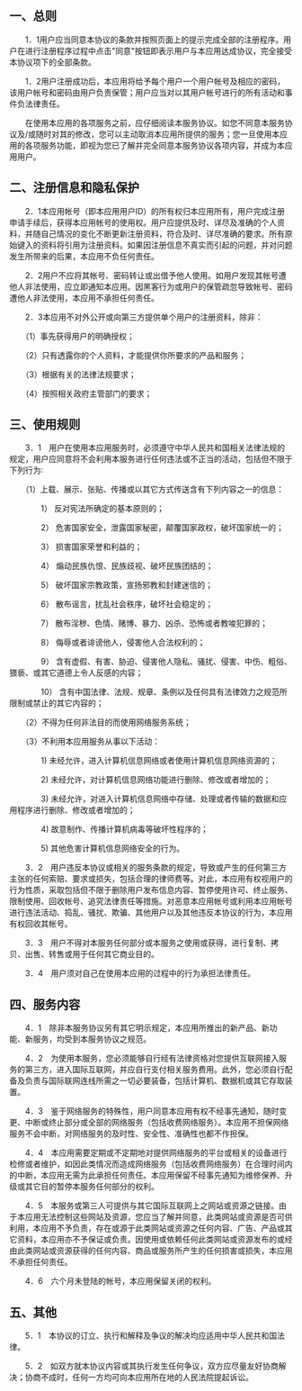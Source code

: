 ## 一、总则

　　1．1用户应当同意本协议的条款并按照页面上的提示完成全部的注册程序。用户在进行注册程序过程中点击"同意"按钮即表示用户与本应用达成协议，完全接受本协议项下的全部条款。

　　1．2用户注册成功后，本应用将给予每个用户一个用户帐号及相应的密码，该用户帐号和密码由用户负责保管；用户应当对以其用户帐号进行的所有活动和事件负法律责任。

　　在使用本应用的各项服务之前，应仔细阅读本服务协议。如您不同意本服务协议及/或随时对其的修改，您可以主动取消本应用所提供的服务；您一旦使用本应用的各项服务功能，即视为您已了解并完全同意本服务协议各项内容，并成为本应用用户。

## 二、注册信息和隐私保护

　　2．1本应用帐号（即本应用用户ID）的所有权归本应用所有，用户完成注册申请手续后，获得本应用帐号的使用权。用户应提供及时、详尽及准确的个人资料，并随自己情况的变化不断更新注册资料，符合及时、详尽准确的要求。所有原始键入的资料将引用为注册资料。如果因注册信息不真实而引起的问题，并对问题发生所带来的后果，本应用不负任何责任。

　　2．2用户不应将其帐号、密码转让或出借予他人使用。如用户发现其帐号遭他人非法使用，应立即通知本应用。因黑客行为或用户的保管疏忽导致帐号、密码遭他人非法使用，本应用不承担任何责任。

　　2．3本应用不对外公开或向第三方提供单个用户的注册资料，除非：

　　（1）事先获得用户的明确授权；

　　（2）只有透露你的个人资料，才能提供你所要求的产品和服务；

　　（3）根据有关的法律法规要求；

　　（4）按照相关政府主管部门的要求；



## 三、使用规则

　　3．1　用户在使用本应用服务时，必须遵守中华人民共和国相关法律法规的规定，用户应同意将不会利用本服务进行任何违法或不正当的活动，包括但不限于下列行为∶

　　（1）上载、展示、张贴、传播或以其它方式传送含有下列内容之一的信息：

　　　　1） 反对宪法所确定的基本原则的；

　　　　2） 危害国家安全，泄露国家秘密，颠覆国家政权，破坏国家统一的；

　　　　3） 损害国家荣誉和利益的；

　　　　4） 煽动民族仇恨、民族歧视、破坏民族团结的；

　　　　5） 破坏国家宗教政策，宣扬邪教和封建迷信的；

　　　　6） 散布谣言，扰乱社会秩序，破坏社会稳定的；

　　　　7） 散布淫秽、色情、赌博、暴力、凶杀、恐怖或者教唆犯罪的；

　　　　8） 侮辱或者诽谤他人，侵害他人合法权利的；

　　　　9） 含有虚假、有害、胁迫、侵害他人隐私、骚扰、侵害、中伤、粗俗、猥亵、或其它道德上令人反感的内容；

　　　　10） 含有中国法律、法规、规章、条例以及任何具有法律效力之规范所限制或禁止的其它内容的；

　　（2）不得为任何非法目的而使用网络服务系统；

　　（3）不利用本应用服务从事以下活动：

　　　　1) 未经允许，进入计算机信息网络或者使用计算机信息网络资源的；

　　　　2) 未经允许，对计算机信息网络功能进行删除、修改或者增加的；

　　　　3) 未经允许，对进入计算机信息网络中存储、处理或者传输的数据和应用程序进行删除、修改或者增加的；

　　　　4) 故意制作、传播计算机病毒等破坏性程序的；

　　　　5) 其他危害计算机信息网络安全的行为。

　　3．2　用户违反本协议或相关的服务条款的规定，导致或产生的任何第三方主张的任何索赔、要求或损失，包括合理的律师费等。对此，本应用有权视用户的行为性质，采取包括但不限于删除用户发布信息内容、暂停使用许可、终止服务、限制使用、回收帐号、追究法律责任等措施。对恶意本应用帐号或利用本应用帐号进行违法活动、捣乱、骚扰、欺骗、其他用户以及其他违反本协议的行为，本应用有权回收其帐号。

　　3．3　用户不得对本服务任何部分或本服务之使用或获得，进行复制、拷贝、出售、转售或用于任何其它商业目的。

　　3．4　用户须对自己在使用本应用的过程中的行为承担法律责任。

## 四、服务内容

　　4．1　除非本服务协议另有其它明示规定，本应用所推出的新产品、新功能、新服务，均受到本服务协议之规范。

　　4．2　为使用本服务，您必须能够自行经有法律资格对您提供互联网接入服务的第三方，进入国际互联网，并应自行支付相关服务费用。此外，您必须自行配备及负责与国际联网连线所需之一切必要装备，包括计算机、数据机或其它存取装置。

　　4．3　鉴于网络服务的特殊性，用户同意本应用有权不经事先通知，随时变更、中断或终止部分或全部的网络服务（包括收费网络服务）。本应用不担保网络服务不会中断，对网络服务的及时性、安全性、准确性也都不作担保。

　　4．4　本应用需要定期或不定期地对提供网络服务的平台或相关的设备进行检修或者维护，如因此类情况而造成网络服务（包括收费网络服务）在合理时间内的中断，本应用无需为此承担任何责任。本应用保留不经事先通知为维修保养、升级或其它目的暂停本服务任何部分的权利。

　　4．5　本服务或第三人可提供与其它国际互联网上之网站或资源之链接。由于本应用无法控制这些网站及资源，您应当了解并同意，此类网站或资源是否可供利用，本应用不予负责，存在或源于此类网站或资源之任何内容、广告、产品或其它资料，本应用亦不予保证或负责。因使用或依赖任何此类网站或资源发布的或经由此类网站或资源获得的任何内容、商品或服务所产生的任何损害或损失，本应用不承担任何责任。

　　4．6　六个月未登陆的帐号，本应用保留关闭的权利。

## 五、其他

　　5．1　本协议的订立、执行和解释及争议的解决均应适用中华人民共和国法律。

　　5．2　如双方就本协议内容或其执行发生任何争议，双方应尽量友好协商解决；协商不成时，任何一方均可向本应用所在地的人民法院提起诉讼。